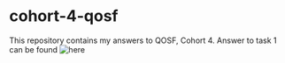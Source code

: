 # cohort-4-qosf
This repository contains my answers to QOSF, Cohort 4. Answer to task 1 can be found ![here](https://github.com/Agnij-Moitra/cohort-4-qosf/blob/main/task1.ipynb)

